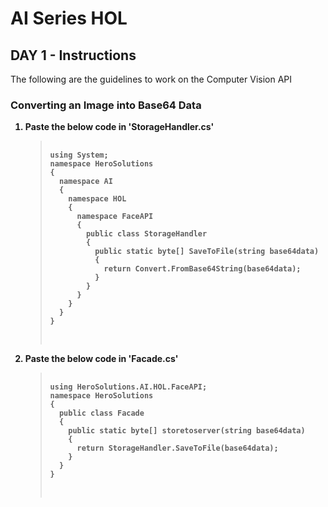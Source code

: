 <h1>AI Series HOL</h1>
<h2>DAY 1 - Instructions</h2>
<p>The following are the guidelines to work on the Computer Vision API</p>
<h3>Converting an Image into Base64 Data</h3>
<ol>
  <strong>
  	<li>Paste the below code in 'StorageHandler.cs'</li>
  	<blockquote>
        <pre>
           <code>
using System;
namespace HeroSolutions
{
  namespace AI
  {
    namespace HOL
    {
      namespace FaceAPI
      {
        public class StorageHandler
        {
          public static byte[] SaveToFile(string base64data)
          {
            return Convert.FromBase64String(base64data);
          }
        }
      }
    }
  } 
}
            </code>
        </pre>
   </blockquote>

   <li>Paste the below code in 'Facade.cs'</li>
  	<blockquote>
    <pre>
      <code>
using HeroSolutions.AI.HOL.FaceAPI;
namespace HeroSolutions
{
  public class Facade
  {
    public static byte[] storetoserver(string base64data)
    {
      return StorageHandler.SaveToFile(base64data);
    }
  }
}
      </code>
    </pre>
</blockquote>
</strong>

</ol>


